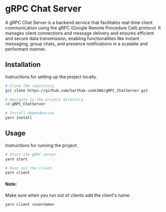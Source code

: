 # gRPC Chat Server

A gRPC Chat Server is a backend service that facilitates real-time client communication using the gRPC (Google Remote Procedure Call) protocol. It manages client connections and message delivery and ensures efficient and secure data transmission, enabling functionalities like instant messaging, group chats, and presence notifications in a scalable and performant manner.

## Installation

Instructions for setting up the project locally.

```bash
# Clone the repository
git clone https://github.com/Sarthak-code360/gRPC_ChatServer.git

# Navigate to the project directory
cd gRPC_ChatServer

# Install dependencies
yarn install
```

## Usage
Instructions for running the project.

```bash
# Start the gRPC server
yarn start

# Runs out the client
yarn client
```

#### Note: 
Make sure when you run out of clients add the client's name.
```
yarn client <username>
```
